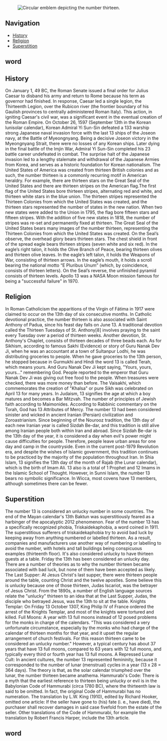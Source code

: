 <!doctype html>
<html lang="en-us" dir="ltr">
<head>
  <meta charset="uft-8">
  <meta name="viewport" content="width=device-width, initial-scale=1, shrink-to-fit=no">
  <link rel="stylesheet" href="css/main.css">
  <title>Thirteenth</title>
  <meta name="author" content="Jylik Buissereth">
</head>
<body>

<figure id="fig-1">
  <img alt="Circular emblem depicting the number thirteen." src="img/fig-1-thirteen.png">
  
</figure>

<nav id="menu">
  <h2 class="visuallyhidden">Navigation</h2>
  <ul>
    <li><a href="#about">History</a></li>
    <li><a href="#alphabet">Religion</a></li>
    <li><a href="#styles-weights">Superstition</a></li>
    
  </ul>
</nav>

<h2>word</h2>

<div class="col col-half">

<section id="histsory">
<h1>History</h1>
<p>On January 1, 49 BC, the Roman Senate issued a final order for Julius Caesar to disband
his army and return to Rome because his term as governor had finished. In response, Caesar 
led a single legion, the Thirteenth Legion, over the Rubicon river (the frontier boundary 
of his Gaulish provinces to centrally administered Roman Italy). This action, in igniting 
Caesar's civil war, was a significant event in the eventual creation of the Roman Empire.
On October 26, 1597 (September 13th in the Korean lunisolar calendar), Korean Admiral Yi 
Sun-Sin defeated a 133 warship strong Japanese naval invasion force with the last 13 ships 
of the Joseon navy, at the Battle of Myeongnyang. Being a decisive Joseon victory in the 
Myeongnyang Strait, there were no losses of any Korean ships. Later dying in the final 
battle of the Imjin War, Admiral Yi Sun-Sin completed his 23 battle career undefeated in 
combat. The surprise halt of the Japanese invasion led to a lengthy stalemate and withdrawal 
of the Japanese Armies from Korea, and serves as a historic foundation for Korean nationalism.
The United States of America was created from thirteen British colonies and as such, the 
number thirteen is a commonly recurring motif in American heraldry. For example, there are 
thirteen stars on the Great Seal of the United States and there are thirteen stripes on the 
American flag.The first flag of the United States bore thirteen stripes, alternating red 
and white, and thirteen white stars in the blue union. The thirteen stripes represented 
the Thirteen Colonies from which the United States was created, and the thirteen stars 
represented the number of states in the new nation. When two new states were added to the 
Union in 1795, the flag bore fifteen stars and fifteen stripes. With the addition of five 
new states in 1818, the number of stripes was re-set and permanently fixed at thirteen.
The Great Seal of the United States bears many images of the number thirteen, representing 
the Thirteen Colonies from which the United States was created. On the Seal’s observe, the 
overhead glory bears thirteen stars. The chest shield in front of the spread eagle bears 
thirteen stripes (seven white and six red). In the eagle’s right talon, it holds the Olive 
Branch of Peace, bearing thirteen olives and thirteen olive leaves. In the eagle’s left 
talon, it holds the Weapons of War, consisting of thirteen arrows. In the eagle’s mouth, 
it holds a scroll bearing the national motto “E Pluribus Unum” (which, by coincidence, 
consists of thirteen letters). On the Seal’s reverse, the unfinished pyramid consists of 
thirteen levels. Apollo 13 was a NASA Moon mission famous for being a "successful failure" 
in 1970.</p>
</section>

<section id="religion">
<h1>Religion</h1>
<p>
In Roman Catholicism the apparitions of the Virgin of Fátima in 1917 were claimed to occur 
on the 13th day of six consecutive months. In Catholic devotional practice, the number 
thirteen is also associated with Saint Anthony of Padua, since his feast day falls on June 
13. A traditional devotion called the Thirteen Tuesdays of St. Anthony[8] involves praying 
to the saint every Tuesday over a period of thirteen weeks. Another devotion, St. Anthony's 
Chaplet, consists of thirteen decades of three beads each. As for Sikhism, according to 
famous Sakhi (Evidence) or story of Guru Nanak Dev Ji, when he was an accountant at a town 
of Sultanpur Lodhi, he was distributing groceries to people. When he gave groceries to the 
13th person, he stopped because in Gurmukhi and Hindi the word 13 is called Terah, which 
means yours. And Guru Nanak Dev Ji kept saying, "Yours, yours, yours..." remembering God. 
People reported to the emperor that Guru Nanak Dev Ji was giving out free food to the people. 
When treasures were checked, there was more money than before. The Vaisakhi, which commemorates
the creation of "Khalsa" or pure Sikh was celebrated on April 13 for many years. In Judaism, 
13 signifies the age at which a boy matures and becomes a Bar Mitzvah. The number of 
principles of Jewish faith according to Maimonides. According to Rabbinic commentary on the 
Torah, God has 13 Attributes of Mercy. The number 13 had been considered sinister and wicked 
in ancient Iranian (Persian) civilization and Zoroastrianism. Since beginning of the Nourooz 
tradition, the 13th day of each new Iranian year is called Sizdah Be-dar, and this tradition 
is still alive among Iranian people both within Iran and abroad. Since Sizdah Be-dar is the 
13th day of the year, it is considered a day when evil's power might cause difficulties for 
people. Therefore, people leave urban areas for one day and camp in the countryside. Even 
in the current post-1979 Revolution era, and despite the wishes of Islamic government, this 
tradition continues to be practiced by the majority of the population throughout Iran. In 
Shia Islam, 13 signifies the 13th day of the month of Rajab (the Lunar calendar), which is 
the birth of Imam Ali. 13 also is a total of 1 Prophet and 12 Imams in the Islamic School 
of Thought. However, in Sunni Islam, the number 13 bears no symbolic significance. In Wicca, 
most covens have 13 members, although sometimes there can be fewer.</p>
</section>

<section id="Supersition">
<h1>Superstition</h1>
<p>The number 13 is considered an unlucky number in some countries. The end of the Mayan 
calendar's 13th Baktun was superstitiously feared as a harbinger of the apocalyptic 2012 
phenomenon. Fear of the number 13 has a specifically recognized phobia, Triskaidekaphobia, 
a word coined in 1911. The superstitious sufferers of triskaidekaphobia try to avoid bad 
luck by keeping away from anything numbered or labelled thirteen. As a result, companies 
and manufacturers use another way of numbering or labelling to avoid the number, with 
hotels and tall buildings being conspicuous examples (thirteenth floor). It's also considered 
unlucky to have thirteen guests at a table. Friday the 13th has been considered an unlucky day. 
There are a number of theories as to why the number thirteen became associated with bad luck, 
but none of them have been accepted as likely. The Last Supper: At Jesus Christ's last supper, 
there were thirteen people around the table, counting Christ and the twelve apostles. Some 
believe this is unlucky because one of those thirteen, Judas Iscariot, was the betrayer of 
Jesus Christ. From the 1890s, a number of English language sources relate the "unlucky" 
thirteen to an idea that at the Last Supper, Judas, the disciple who betrayed Jesus, was the 
13th to sit at the table. Knights Templar: On Friday 13 October 1307, King Philip IV of France 
ordered the arrest of the Knights Templar, and most of the knights were tortured and 
killed. Full Moons: A year with 13 full moons instead of 12 posed problems for the monks in 
charge of the calendars. "This was considered a very unfortunate circumstance, especially 
by the monks who had charge of the calendar of thirteen months for that year, and it upset 
the regular arrangement of church festivals. For this reason thirteen came to be considered 
an unlucky number." However, a typical century has about 37 years that have 13 full 
moons, compared to 63 years with 12 full moons, and typically every third or fourth year 
has 13 full moons. A Repressed Lunar Cult: In ancient cultures, the number 13 represented 
femininity, because it corresponded to the number of lunar (menstrual) cycles in a year 
(13 x 28 = 364 days). The theory is that, as the solar calendar triumphed over the lunar, 
the number thirteen became anathema. Hammurabi's Code: There is a myth that the earliest 
reference to thirteen being unlucky or evil is in the Babylonian Code of Hammurabi 
(circa 1780 BC), where the thirteenth law is said to be omitted. In fact, the original 
Code of Hammurabi has no numeration. The translation by L.W. King (1910), edited by Richard 
Hooker, omitted one article: If the seller have gone to (his) fate (i. e., have died), 
the purchaser shall recover damages in said case fivefold from the estate of the seller. 
Other translations of the Code of Hammurabi, for example the translation by Robert Francis 
Harper, include the 13th article.</p>
</section>

</div>
 
<h2>word</h2>

</body>
</html>
